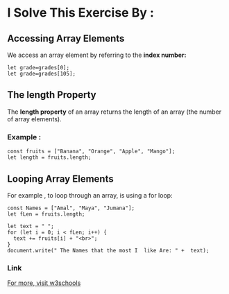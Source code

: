 # I Solve This Exercise By :

## Accessing Array Elements
We access an array element by referring to the  **index number:**

```
let grade=grades[0];
let grade=grades[105];
```

## The length Property

The **length property** of an array returns the length of an array (the number of array elements).
 ### Example :
 ```
const fruits = ["Banana", "Orange", "Apple", "Mango"];
let length = fruits.length;
```

## Looping Array Elements
For example , to loop through an array, is using a for loop:

```
const Names = ["Amal", "Maya", "Jumana"];
let fLen = fruits.length;

let text = " ";
for (let i = 0; i < fLen; i++) {
  text += fruits[i] + "<br>";
}
document.write(" The Names that the most I  like Are: " +  text);
```


### Link

[For more, visit w3schools](https://www.w3schools.com/js/js_arrays.asp)









